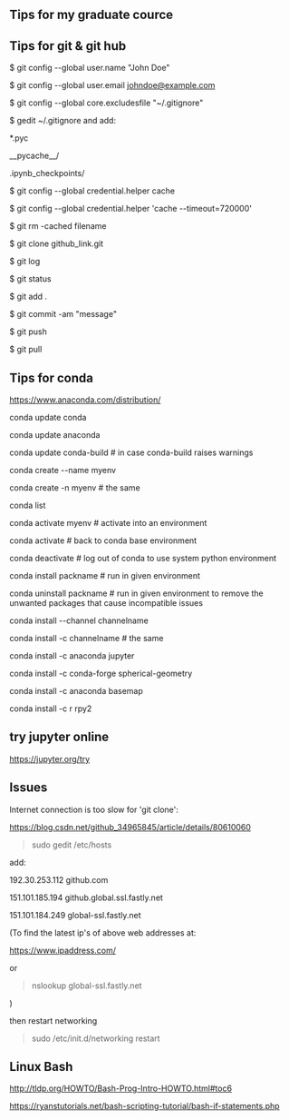 Tips for my graduate cource
-----------------------------


Tips for git & git hub
-----------------------


$ git config --global user.name "John Doe"   

$ git config --global user.email johndoe@example.com

$ git config --global core.excludesfile "~/.gitignore"

$ gedit ~/.gitignore and add:

*.pyc

\_\_pycache\_\_/

.ipynb_checkpoints/


$ git config --global credential.helper cache

$ git config --global credential.helper 'cache --timeout=720000'


$ git rm -cached filename


$ git clone github_link.git

$ git log

$ git status

$ git add .

$ git commit -am "message"

$ git push

$ git pull


Tips for conda
-----------------

https://www.anaconda.com/distribution/

conda update conda

conda update anaconda

conda update conda-build # in case conda-build raises warnings


conda create --name myenv

conda create -n myenv # the same

conda list

conda activate myenv # activate into an environment

conda activate  # back to conda base environment

conda deactivate # log out of conda to use system python environment

conda install packname # run in given environment

conda uninstall packname # run in given environment to remove the unwanted packages that cause incompatible issues

conda install --channel channelname <package>

conda install -c channelname <package> # the same


conda install -c anaconda jupyter

conda install -c conda-forge spherical-geometry

conda install -c anaconda basemap 

conda install -c r rpy2 

try jupyter online
---------------------
https://jupyter.org/try

Issues
--------

Internet connection is too slow for 'git clone':

https://blog.csdn.net/github_34965845/article/details/80610060

> sudo gedit /etc/hosts

add:

192.30.253.112	github.com

151.101.185.194	github.global.ssl.fastly.net

151.101.184.249	global-ssl.fastly.net

(To find the latest ip's of above web addresses at:

https://www.ipaddress.com/

or

> nslookup global-ssl.fastly.net

)

then restart networking

> sudo /etc/init.d/networking restart


Linux Bash
----------

http://tldp.org/HOWTO/Bash-Prog-Intro-HOWTO.html#toc6

https://ryanstutorials.net/bash-scripting-tutorial/bash-if-statements.php
